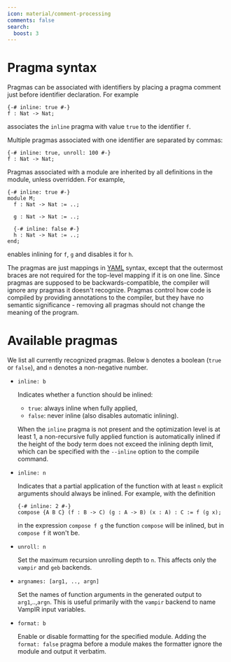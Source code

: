 ```yaml
---
icon: material/comment-processing
comments: false
search:
  boost: 3
---
```


# Pragma syntax

Pragmas can be associated with identifiers by placing a pragma comment just before identifier declaration. For example

```juvix
{-# inline: true #-}
f : Nat -> Nat;
```

associates the `inline` pragma with value `true` to the identifier `f`.

Multiple pragmas associated with one identifier are separated by commas:

```juvix
{-# inline: true, unroll: 100 #-}
f : Nat -> Nat;
```

Pragmas associated with a module are inherited by all definitions in the module, unless overridden. For example,

```juvix
{-# inline: true #-}
module M;
  f : Nat -> Nat := ..;

  g : Nat -> Nat := ..;

  {-# inline: false #-}
  h : Nat -> Nat := ..;
end;
```

enables inlining for `f`, `g` and disables it for `h`.

The pragmas are just mappings in [YAML](https://yaml.org/) syntax, except that the outermost braces are not required for the top-level mapping if it is on one line. Since pragmas are supposed to be backwards-compatible, the compiler will ignore any pragmas it doesn't recognize. Pragmas control how code is compiled by providing annotations to the compiler, but they have no semantic significance - removing all pragmas should not change the meaning of the program.

# Available pragmas

We list all currently recognized pragmas. Below `b` denotes a boolean (`true` or `false`), and `n` denotes a non-negative number.

- `inline: b`

  Indicates whether a function should be inlined:

  - `true`: always inline when fully applied,
  - `false`: never inline (also disables automatic inlining).

  When the `inline` pragma is not present and the optimization level is at least 1, a non-recursive fully applied function is automatically inlined if the height of the body term does not exceed the inlining depth limit, which can be specified with the `--inline` option to the compile command.

- `inline: n`

  Indicates that a partial application of the function with at least `n` explicit arguments should always be inlined. For example, with the definition

  ```juvix
  {-# inline: 2 #-}
  compose {A B C} (f : B -> C) (g : A -> B) (x : A) : C := f (g x);
  ```

  in the expression `compose f g` the function `compose` will be inlined, but in `compose f` it won't be.

- `unroll: n`

  Set the maximum recursion unrolling depth to `n`. This affects only the `vampir` and `geb` backends.

- `argnames: [arg1, .., argn]`

  Set the names of function arguments in the generated output to `arg1`,..,`argn`. This is useful primarily with the `vampir` backend to name VampIR input variables.

- `format: b`

  Enable or disable formatting for the specified module. Adding the `format: false` pragma before a module makes the formatter ignore the module and output it verbatim.
